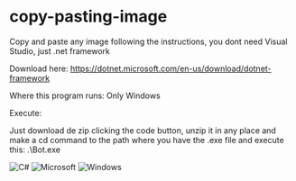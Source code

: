 # copy-pasting-image
Copy and paste any image following the instructions, you dont need Visual Studio, just .net framework

Download here:
https://dotnet.microsoft.com/en-us/download/dotnet-framework


Where this program runs: Only Windows

Execute:

Just download de zip clicking the code button, unzip it in any place and make a cd command to the path where you have the .exe file 
and execute this: .\Bot.exe

![C#](https://img.shields.io/badge/c%23-%23239120.svg?style=for-the-badge&logo=c-sharp&logoColor=white) ![Microsoft](https://img.shields.io/badge/Microsoft-0078D4?style=for-the-badge&logo=microsoft&logoColor=white) ![Windows](https://img.shields.io/badge/Windows-0078D6?style=for-the-badge&logo=windows&logoColor=white)

